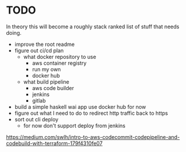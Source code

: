 # TODO

In theory this will become a roughly stack ranked list of stuff that needs doing.

* improve the root readme
* figure out ci/cd plan
    * what docker repository to use
      * aws container registry
      * run my own
      * docker hub
    * what build pipeline
      * aws code builder
      * jenkins
      * gitlab
* build a simple haskell wai app use docker hub for now
* figure out what I need to do to redirect http traffic back to https
* sort out cli deploy
    * for now don't support deploy from jenkins


https://medium.com/swlh/intro-to-aws-codecommit-codepipeline-and-codebuild-with-terraform-179f4310fe07
